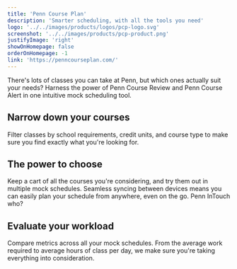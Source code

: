 ```yaml
---
title: 'Penn Course Plan'
description: 'Smarter scheduling, with all the tools you need'
logo: '../../images/products/logos/pcp-logo.svg'
screenshot: '../../images/products/pcp-product.png'
justifyImage: 'right'
showOnHomepage: false
orderOnHomepage: -1
link: 'https://penncourseplan.com/'
---
```


There's lots of classes you can take at Penn, but which ones actually suit your needs? Harness the power of Penn Course Review and Penn Course Alert in one intuitive mock scheduling tool.

## Narrow down your courses

Filter classes by school requirements, credit units, and course type to make sure you find exactly what you're looking for.

## The power to choose

Keep a cart of all the courses you're considering, and try them out in multiple mock schedules. Seamless syncing between devices means you can easily plan your schedule from anywhere, even on the go. Penn InTouch who?

## Evaluate your workload

Compare metrics across all your mock schedules. From the average work required to average hours of class per day, we make sure you're taking everything into consideration.
